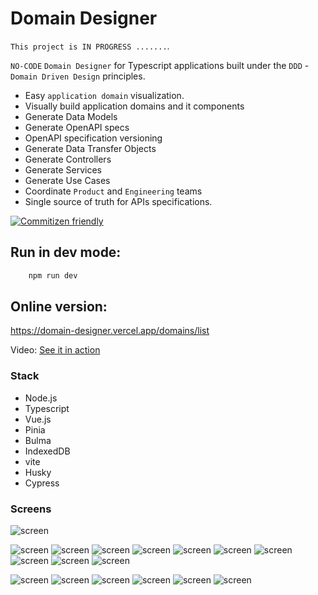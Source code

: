 # Domain Designer

`This project is IN PROGRESS .......`.

`NO-CODE` `Domain Designer` for Typescript applications built under the `DDD` - `Domain Driven Design` principles.

- Easy `application domain` visualization.
- Visually build application domains and it components
- Generate Data Models
- Generate OpenAPI specs
- OpenAPI specification versioning
- Generate Data Transfer Objects
- Generate Controllers
- Generate Services
- Generate Use Cases
- Coordinate `Product` and `Engineering` teams
- Single source of truth for APIs specifications.

[![Commitizen friendly](https://img.shields.io/badge/commitizen-friendly-brightgreen.svg)](http://commitizen.github.io/cz-cli/)



## Run in dev mode:

```bash
    npm run dev
```


## Online version:

https://domain-designer.vercel.app/domains/list

Video: [See it in action](https://www.linkedin.com/posts/activity-7107550946720702464-hCyC?utm_source=share&utm_medium=member_desktop)


### Stack

- Node.js
- Typescript
- Vue.js
- Pinia
- Bulma
- IndexedDB
- vite
- Husky
- Cypress


### Screens

![screen](https://i.imgur.com/5IgLsoU.png)

![screen](https://i.imgur.com/MyvBo0S.png)
![screen](https://i.imgur.com/8aeQHoj.png)
![screen](https://i.imgur.com/Zjtvz3r.png)
![screen](https://i.imgur.com/2qOCZTF.png)
![screen](https://i.imgur.com/PtBGule.png)
![screen](https://i.imgur.com/3vIJMQ2.png)
![screen](https://i.imgur.com/Qr0AhkN.png)
![screen](https://i.imgur.com/vRsU4zs.png)
![screen](https://i.imgur.com/M8hqjtD.png)
![screen](https://i.imgur.com/mIS6YjE.png)

![screen](https://i.imgur.com/VFaZhRT.png)
![screen](https://i.imgur.com/ovhpYgt.png)
![screen](https://i.imgur.com/DKnfLid.png)
![screen](https://i.imgur.com/Xxg2Fp6.png)
![screen](https://i.imgur.com/GNcCpzx.png)
![screen](https://i.imgur.com/rYScKLn.png)
